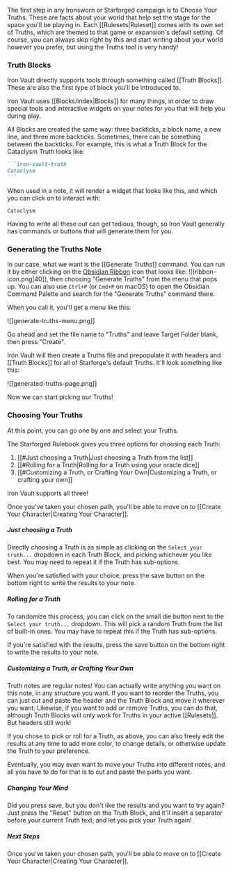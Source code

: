The first step in any Ironsworn or Starforged campaign is to Choose Your Truths. These are facts about your world that help set the stage for the space you'll be playing in. Each [[Rulesets|Ruleset]] comes with its own set of Truths, which are themed to that game or expansion's default setting. Of course, you can always skip right by this and start writing about your world however you prefer, but using the Truths tool is very handy!

### Truth Blocks

Iron Vault directly supports tools through something called [[Truth Blocks]]. These are also the first type of block you'll be introduced to.

Iron Vault uses [[Blocks/index|Blocks]] for many things, in order to draw special tools and interactive widgets on your notes for you that will help you during play.

All Blocks are created the same way: three backticks, a block name, a new line, and three more backticks. Sometimes, there can be something between the backticks. For example, this is what a Truth Block for the Cataclysm Truth looks like:

````markdown
```iron-vault-truth
Cataclysm
```
````

When used in a note, it will render a widget that looks like this, and which you can click on to interact with:

```iron-vault-truth
Cataclysm
```

Having to write all these out can get tedious, though, so Iron Vault generally has commands or buttons that will generate them for you.

### Generating the Truths Note

In our case, what we want is the [[Generate Truths]] command. You can run it by either clicking on the [Obsidian Ribbon]() icon that looks like:  ![[ribbon-icon.png|40]], then choosing "Generate Truths" from the menu that pops up. You can also use `Ctrl+P` (or `Cmd+P` on macOS) to open the Obsidian Command Palette and search for the "Generate Truths" command there.

When you call it, you'll get a menu like this:

![[generate-truths-menu.png]]

Go ahead and set the file name to "Truths" and leave Target Folder blank, then press "Create".

Iron Vault will then create a Truths file and prepopulate it with headers and [[Truth Blocks]] for all of Starforge's default Truths. It'll look something like this:

![[generated-truths-page.png]]

Now we can start picking our Truths!

### Choosing Your Truths

At this point, you can go one by one and select your Truths.

The Starforged Rulebook gives you three options for choosing each Truth:

1. [[#Just choosing a Truth|Just choosing a Truth from the list]]
2. [[#Rolling for a Truth|Rolling for a Truth using your oracle dice]]
3. [[#Customizing a Truth, or Crafting Your Own|Customizing a Truth, or crafting your own]]

Iron Vault supports all three!

Once you've taken your chosen path, you'll be able to move on to [[Create Your Character|Creating Your Character]].
##### Just choosing a Truth

Directly choosing a Truth is as simple as clicking on the `Select your truth...` dropdown in each Truth Block, and picking whichever you like best. You may need to repeat it if the Truth has sub-options.

When you're satisfied with your choice, press the save button on the bottom right to write the results to your note.

##### Rolling for a Truth

To randomize this process, you can click on the small die button next to the `Select your truth...` dropdown. This will pick a random Truth from the list of built-in ones. You may have to repeat this if the Truth has sub-options.

If you're satisfied with the results, press the save button on the bottom right to write the results to your note.

##### Customizing a Truth, or Crafting Your Own

Truth notes are regular notes! You can actually write anything you want on this note, in any structure you want. If you want to reorder the Truths, you can just cut and paste the header and the Truth Block and move it wherever you want. Likewise, if you want to add or remove Truths, you can do that, although Truth Blocks will only work for Truths in your active [[Rulesets]]. But headers still work!

If you chose to pick or roll for a Truth, as above, you can also freely edit the results at any time to add more color, to change details, or otherwise update the Truth to your preference.

Eventually, you may even want to move your Truths into different notes, and all you have to do for that is to cut and paste the parts you want.

##### Changing Your Mind

Did you press save, but you don't like the results and you want to try again? Just press the "Reset" button on the Truth Block, and it'll insert a separator before your current Truth text, and let you pick your Truth again!

##### Next Steps

Once you've taken your chosen path, you'll be able to move on to [[Create Your Character|Creating Your Character]].